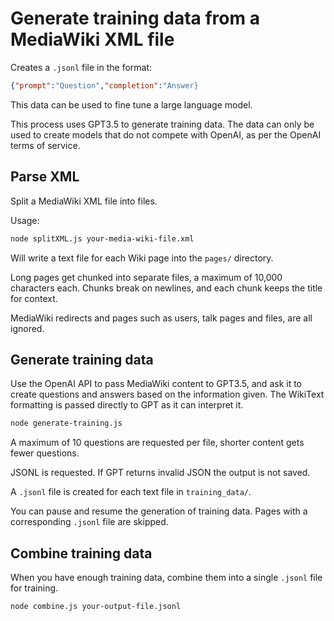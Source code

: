 # Generate training data from a MediaWiki XML file

Creates a `.jsonl` file in the format:

```json
{"prompt":"Question","completion":"Answer}
```

This data can be used to fine tune a large language model.

This process uses GPT3.5 to generate training data. The data can only be used to create models that do not compete with OpenAI, as per the OpenAI terms of service.

## Parse XML

Split a MediaWiki XML file into files.

Usage:

```sh
node splitXML.js your-media-wiki-file.xml
```

Will write a text file for each Wiki page into the `pages/` directory.

Long pages get chunked into separate files, a maximum of 10,000 characters each. Chunks break on newlines, and each chunk keeps the title for context.

MediaWiki redirects and pages such as users, talk pages and files, are all ignored.

## Generate training data

Use the OpenAI API to pass MediaWiki content to GPT3.5, and ask it to create questions and answers based on the information given. The WikiText formatting is passed directly to GPT as it can interpret it.

```sh
node generate-training.js
```

A maximum of 10 questions are requested per file, shorter content gets fewer questions.

JSONL is requested. If GPT returns invalid JSON the output is not saved.

A `.jsonl` file is created for each text file in `training_data/`.

You can pause and resume the generation of training data. Pages with a corresponding `.jsonl` file are skipped.

## Combine training data

When you have enough training data, combine them into a single `.jsonl` file for training.

```sh
node combine.js your-output-file.jsonl
```
